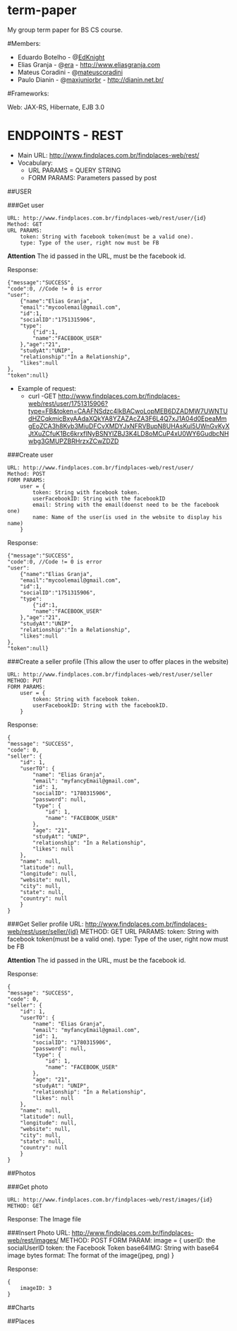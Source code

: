 term-paper
==========

My group term paper for BS CS course.

#Members:
* Eduardo Botelho - @[EdKnight](https://github.com/EdKnight)
* Elias Granja - @[era](https://github.com/era) - http://www.eliasgranja.com 
* Mateus Coradini - @[mateuscoradini](https://github.com/mateuscoradini)
* Paulo Dianin - @[maxjuniorbr](https://github.com/maxjuniorbr) -  http://dianin.net.br/



#Frameworks:

Web: JAX-RS, Hibernate, EJB 3.0

ENDPOINTS - REST
==========

* Main URL: http://www.findplaces.com.br/findplaces-web/rest/
* Vocabulary:
	* URL PARAMS = QUERY STRING
	* FORM PARAMS: Parameters passed by post

##USER 

###Get user

	URL: http://www.findplaces.com.br/findplaces-web/rest/user/{id}
	Method: GET
	URL PARAMS:
		token: String with facebook token(must be a valid one).
		type: Type of the user, right now must be FB

**Attention** The id passed in the URL, must be the facebook id.

Response:
	
	{"message":"SUCCESS",
	"code":0, //Code != 0 is error	
	"user":
		{"name":"Elias Granja",
		"email":"mycoolemail@gmail.com",
		"id":1,
		"socialID":"1751315906",
		"type":
			{"id":1,
			"name":"FACEBOOK_USER"
		},"age":"21",
		"studyAt":"UNIP",
		"relationship":"In a Relationship",
		"likes":null
	},
	"token":null}

* Example of request:
	* curl -GET http://www.findplaces.com.br/findplaces-web/rest/user/1751315906?type=FB&token=CAAFNSdzc4IkBACwoLopMEB6DZADMW7UWNTUdHZCqkmicBxyAAdaXQkYA8YZAZAcZA3F6L4Q7xJ1A04d0EpeaMmgEoZCA3h8Kvb3MiuDFCvXMDYJxNFRVBupN8UHAsKul5UWnGvKyXJtXuZCfuK1Bc6krxfINyBSNYlZBJ3K4LD8oMCuP4xU0WY6GudbcNHwbg3GMUPZBRHrzxZCwZDZD
	
###Create user

	URL: http://www.findplaces.com.br/findplaces-web/rest/user/
	Method: POST
	FORM PARAMS:
		user = {
			token: String with facebook token.
			userFacebookID: String with the facebookID
			email: String with the email(doenst need to be the facebook one)
			name: Name of the user(is used in the website to display his name)
		}

Response:
	
	{"message":"SUCCESS",
	"code":0, //Code != 0 is error	
	"user":
		{"name":"Elias Granja",
		"email":"mycoolemail@gmail.com",
		"id":1,
		"socialID":"1751315906",
		"type":
			{"id":1,
			"name":"FACEBOOK_USER"
		},"age":"21",
		"studyAt":"UNIP",
		"relationship":"In a Relationship",
		"likes":null
	},
	"token":null}
	
###Create a seller profile
(This allow the user to offer places in the website)

	URL: http://www.findplaces.com.br/findplaces-web/rest/user/seller
	METHOD: PUT
	FORM PARAMS:
		user = {
			token: String with facebook token.
			userFacebookID: String with the facebookID.
		}

Response:

	{
    "message": "SUCCESS",
    "code": 0,
    "seller": {
        "id": 1,
        "userTO": {
            "name": "Elias Granja",
            "email": "myfancyEmail@gmail.com",
            "id": 1,
            "socialID": "1780315906",
            "password": null,
            "type": {
                "id": 1,
                "name": "FACEBOOK_USER"
            },
            "age": "21",
            "studyAt": "UNIP",
            "relationship": "In a Relationship",
            "likes": null
        },
        "name": null,
        "latitude": null,
        "longitude": null,
        "website": null,
        "city": null,
        "state": null,
        "country": null
    	}
	}
		
###Get Seller profile
	URL: http://www.findplaces.com.br/findplaces-web/rest/user/seller/{id}
	METHOD: GET
	URL PARAMS:
		token: String with facebook token(must be a valid one).
		type: Type of the user, right now must be FB
		
**Attention** The id passed in the URL, must be the facebook id.

Response:

	{
    "message": "SUCCESS",
    "code": 0,
    "seller": {
        "id": 1,
        "userTO": {
            "name": "Elias Granja",
            "email": "myfancyEmail@gmail.com",
            "id": 1,
            "socialID": "1780315906",
            "password": null,
            "type": {
                "id": 1,
                "name": "FACEBOOK_USER"
            },
            "age": "21",
            "studyAt": "UNIP",
            "relationship": "In a Relationship",
            "likes": null
        },
        "name": null,
        "latitude": null,
        "longitude": null,
        "website": null,
        "city": null,
        "state": null,
        "country": null
    	}
	}

##Photos

###Get photo

	URL: http://www.findplaces.com.br/findplaces-web/rest/images/{id}
	METHOD: GET
	
Response: The Image file

###Insert Photo
	URL: http://www.findplaces.com.br/findplaces-web/rest/images/
	METHOD: POST
	FORM PARAM:
	image = {
		userID: the socialUserID
		token: the Facebook Token
		base64IMG: String with base64 image bytes
		format: The format of the image(jpeg, png)
	}
	
	
Response: 
	
	{
		imageID: 3
	}
		
##Charts





##Places




